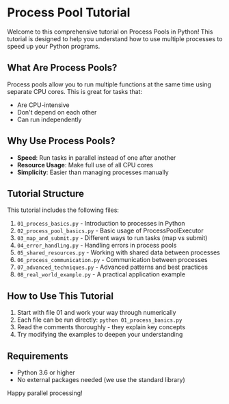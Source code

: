 # Process Pool Tutorial

Welcome to this comprehensive tutorial on Process Pools in Python! This tutorial is designed to help you understand how to use multiple processes to speed up your Python programs.

## What Are Process Pools?

Process pools allow you to run multiple functions at the same time using separate CPU cores. This is great for tasks that:
- Are CPU-intensive
- Don't depend on each other
- Can run independently

## Why Use Process Pools?

- **Speed**: Run tasks in parallel instead of one after another
- **Resource Usage**: Make full use of all CPU cores
- **Simplicity**: Easier than managing processes manually

## Tutorial Structure

This tutorial includes the following files:

1. `01_process_basics.py` - Introduction to processes in Python
2. `02_process_pool_basics.py` - Basic usage of ProcessPoolExecutor
3. `03_map_and_submit.py` - Different ways to run tasks (map vs submit)
4. `04_error_handling.py` - Handling errors in process pools
5. `05_shared_resources.py` - Working with shared data between processes
6. `06_process_communication.py` - Communication between processes
7. `07_advanced_techniques.py` - Advanced patterns and best practices
8. `08_real_world_example.py` - A practical application example

## How to Use This Tutorial

1. Start with file 01 and work your way through numerically
2. Each file can be run directly: `python 01_process_basics.py`
3. Read the comments thoroughly - they explain key concepts
4. Try modifying the examples to deepen your understanding

## Requirements

- Python 3.6 or higher
- No external packages needed (we use the standard library)

Happy parallel processing! 